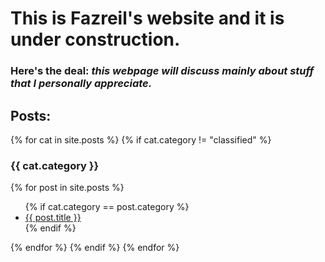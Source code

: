 # This is Fazreil's website and it is under construction. 
### Here's the deal: _this webpage will discuss mainly about stuff that I personally appreciate._
<!--
time now is: {{ site.time }}, I don't know what timezone that is to be honest.
-->
<!-- 
<ul>
{% for post in site.posts %}
	<li>{{ post.category }}</li>
	{% endfor %}	
</ul>
s-->

## Posts:

{% for cat in site.posts %}
{% if cat.category != "classified" %}
### {{ cat.category }}
{% for post in site.posts %}
<ul>
{% if cat.category == post.category %}
	<li>
	<a href="{{ post.url }}">{{ post.title }}</a>
	</li>
{% endif %}
</ul>
{% endfor %}
{% endif %}
{% endfor %}	
